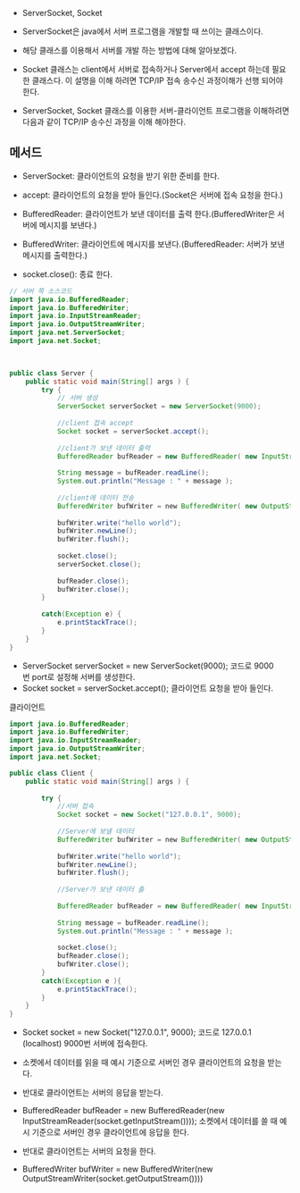 - ServerSocket, Socket

- ServerSocket은 java에서 서버 프로그램을 개발할 때 쓰이는 클래스이다. 
- 해당 클래스를 이용해서 서버를 개발 하는 방법에 대해 알아보겠다. 
- Socket 클래스는 client에서 서버로 접속하거나 Server에서 accept 하는데 필요한 클래스다. 이 설명을 이해 하려면 TCP/IP 접속 송수신 과정이해가 선행 되어야 한다.

  
- ServerSocket, Socket 클래스를 이용한 서버-클라이언트 프로그램을 이해하려면 다음과 같이 TCP/IP 송수신 과정을 이해 해야한다.

## 메서드

- ServerSocket: 클라이언트의 요청을 받기 위한 준비를 한다.
- accept: 클라이언트의 요청을 받아 들인다.(Socket은 서버에 접속 요청을 한다.)

- BufferedReader: 클라이언트가 보낸 데이터를 출력 한다.(BufferedWriter은 서버에 메시지를 보낸다.)

- BufferedWriter: 클라이언트에 메시지를 보낸다.(BufferedReader: 서버가 보낸 메시지를 출력한다.)
- socket.close(): 종료 한다. 

```java
// 서버 쪽 소스코드
import java.io.BufferedReader;
import java.io.BufferedWriter;
import java.io.InputStreamReader;
import java.io.OutputStreamWriter;
import java.net.ServerSocket;
import java.net.Socket;

  

public class Server {
	public static void main(String[] args ) {
		try {
			// 서버 생성
			ServerSocket serverSocket = new ServerSocket(9000);
			
			//client 접속 accept
			Socket socket = serverSocket.accept();
			
			//client가 보낸 데이터 출력
			BufferedReader bufReader = new BufferedReader( new InputStreamReader( socket.getInputStream()));
			
			String message = bufReader.readLine();
			System.out.println("Message : " + message );
			
			//client에 데이터 전송
			BufferedWriter bufWriter = new BufferedWriter( new OutputStreamWriter( socket.getOutputStream()));
			
			bufWriter.write("hello world");
			bufWriter.newLine();
			bufWriter.flush();
			
			socket.close();
			serverSocket.close();
			
			bufReader.close();
			bufWriter.close();
		}
		
		catch(Exception e) {
			e.printStackTrace();
		}
	}
}
```

- ServerSocket serverSocket = new ServerSocket(9000); 코드로 9000번 port로 설정해 서버를 생성한다.
- Socket socket = serverSocket.accept(); 클라이언트 요청을 받아 들인다.

클라이언트

```java
import java.io.BufferedReader;
import java.io.BufferedWriter;
import java.io.InputStreamReader;
import java.io.OutputStreamWriter;
import java.net.Socket;

public class Client {
	public static void main(String[] args ) {
	
		try {
			//서버 접속
			Socket socket = new Socket("127.0.0.1", 9000);
			
			//Server에 보낼 데이터
			BufferedWriter bufWriter = new BufferedWriter( new OutputStreamWriter( socket.getOutputStream()));
			
			bufWriter.write("hello world");
			bufWriter.newLine();
			bufWriter.flush();
			
			//Server가 보낸 데이터 출
			
			BufferedReader bufReader = new BufferedReader( new InputStreamReader( socket.getInputStream()));
			
			String message = bufReader.readLine();
			System.out.println("Message : " + message );
			
			socket.close();
			bufReader.close();
			bufWriter.close();
		}
		catch(Exception e ){
			e.printStackTrace();
		}
	}
}
```

- Socket socket = new Socket("127.0.0.1", 9000); 코드로 127.0.0.1 (localhost) 9000번 서버에 접속한다.

- 소켓에서 데이터를 읽을 때 예시 기준으로 서버인 경우 클라이언트의 요청을 받는다.
- 반대로 클라이언트는 서버의 응답을 받는다.

- BufferedReader bufReader = new BufferedReader(new InputStreamReader(socket.getInputStream()))); 소켓에서 데이터를 쓸 때 예시 기준으로 서버인 경우 클라이언트에 응답을 한다.
- 반대로 클라이언트는 서버의 요청을 한다.

- BufferedWriter bufWriter = new BufferedWriter(new OutputStreamWriter(socket.getOutputStream())))